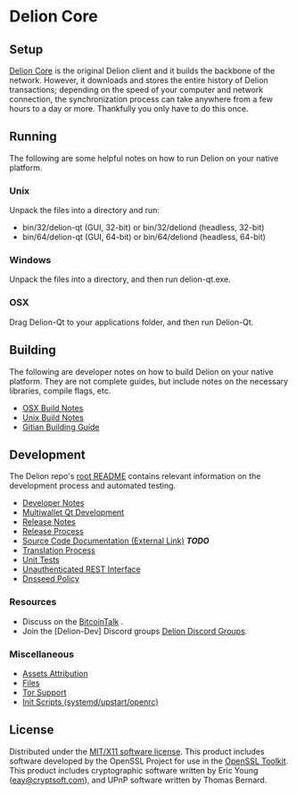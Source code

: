 Delion Core
=====================

Setup
---------------------
[Delion Core](http://delion.com) is the original Delion client and it builds the backbone of the network. However, it downloads and stores the entire history of Delion transactions; depending on the speed of your computer and network connection, the synchronization process can take anywhere from a few hours to a day or more. Thankfully you only have to do this once.

Running
---------------------
The following are some helpful notes on how to run Delion on your native platform.

### Unix

Unpack the files into a directory and run:

- bin/32/delion-qt (GUI, 32-bit) or bin/32/deliond (headless, 32-bit)
- bin/64/delion-qt (GUI, 64-bit) or bin/64/deliond (headless, 64-bit)

### Windows

Unpack the files into a directory, and then run delion-qt.exe.

### OSX

Drag Delion-Qt to your applications folder, and then run Delion-Qt.

Building
---------------------
The following are developer notes on how to build Delion on your native platform. They are not complete guides, but include notes on the necessary libraries, compile flags, etc.

- [OSX Build Notes](build-osx.md)
- [Unix Build Notes](build-unix.md)
- [Gitian Building Guide](gitian-building.md)

Development
---------------------
The Delion repo's [root README](https://github.com/eastcoastcrypto/Delion/blob/master/README.md) contains relevant information on the development process and automated testing.

- [Developer Notes](developer-notes.md)
- [Multiwallet Qt Development](multiwallet-qt.md)
- [Release Notes](release-notes.md)
- [Release Process](release-process.md)
- [Source Code Documentation (External Link)](https://dev.visucore.com/bitcoin/doxygen/) ***TODO***
- [Translation Process](translation_process.md)
- [Unit Tests](unit-tests.md)
- [Unauthenticated REST Interface](REST-interface.md)
- [Dnsseed Policy](dnsseed-policy.md)

### Resources

* Discuss on the [BitcoinTalk](https://bitcointalk.org/index.php?topic=1262920.0) .
* Join the [Delion-Dev] Discord groups [Delion Discord Groups](https://discord.gg/YcnvMqt).

### Miscellaneous
- [Assets Attribution](assets-attribution.md)
- [Files](files.md)
- [Tor Support](tor.md)
- [Init Scripts (systemd/upstart/openrc)](init.md)

License
---------------------
Distributed under the [MIT/X11 software license](http://www.opensource.org/licenses/mit-license.php).
This product includes software developed by the OpenSSL Project for use in the [OpenSSL Toolkit](https://www.openssl.org/). This product includes
cryptographic software written by Eric Young ([eay@cryptsoft.com](mailto:eay@cryptsoft.com)), and UPnP software written by Thomas Bernard.
